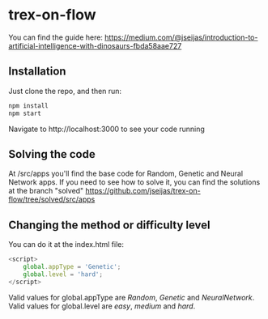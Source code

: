 # trex-on-flow

You can find the guide here: https://medium.com/@jseijas/introduction-to-artificial-intelligence-with-dinosaurs-fbda58aae727

## Installation

Just clone the repo, and then run:

```sh
npm install
npm start
```

Navigate to http://localhost:3000 to see your code running

## Solving the code

At /src/apps you'll find the base code for Random, Genetic and Neural Network apps.
If you need to see how to solve it, you can find the solutions at the branch "solved" https://github.com/jseijas/trex-on-flow/tree/solved/src/apps

## Changing the method or difficulty level

You can do it at the index.html file:
```javascript
<script>
    global.appType = 'Genetic';
    global.level = 'hard';
</script>
```

Valid values for global.appType are *Random*, *Genetic* and *NeuralNetwork*.
Valid values for global.level are *easy*, *medium* and *hard*.
